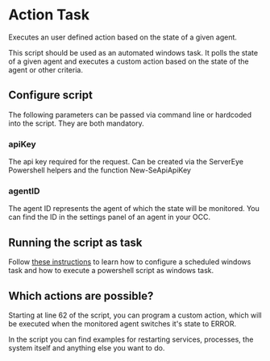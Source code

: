 # Action Task

Executes an user defined action based on the state of a given agent.

This script should be used as an automated windows task. It polls the state of a given agent and executes a custom action based on the state of the agent or other criteria.

## Configure script
The following parameters can be passed via command line or hardcoded into the script. They are both mandatory.

### apiKey 
The api key required for the request. Can be created via the ServerEye Powershell helpers and the function New-SeApiApiKey

### agentID
The agent ID represents the agent of which the state will be monitored. You can find the ID in the settings panel of an agent in your OCC.

## Running the script as task
Follow [these instructions](https://social.technet.microsoft.com/wiki/contents/articles/38580.configure-to-run-a-powershell-script-into-task-scheduler.aspx) to learn how to configure a scheduled windows task and how to execute a powershell script as windows task.

## Which actions are possible?
Starting at line 62 of the script, you can program a custom action, which will be executed when the monitored agent switches it's state to ERROR.

In the script you can find examples for restarting services, processes, the system itself and anything else you want to do.